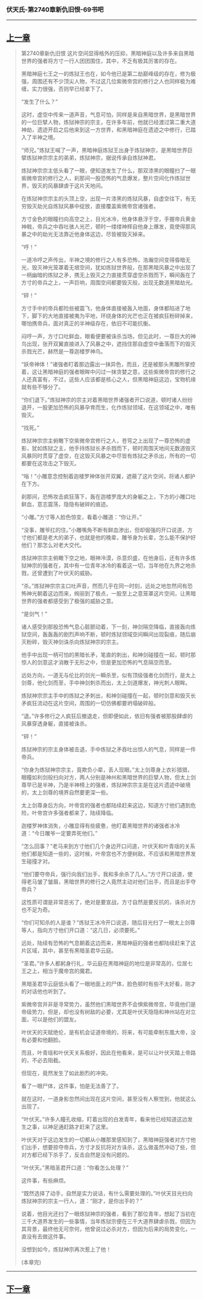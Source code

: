 ### 伏天氏-第2740章新仇旧恨-69书吧

--------
[上一章](./10d0c0bcea7eff38cbaa8efe3100e22f.md)
--------


>
>
>
>第2740章新仇旧恨
>这片空间显得格外的压抑，黑暗神庭以及许多来自黑暗世界的强者将方寸一行人团团围住，其中，不乏有极其厉害的存在。
>
>黑暗神庭七王之一的炼狱王也在，如今他已是第二劫巅峰级的存在，修为极强，周围还有不少顶尖人物，不过这几位紫微帝宫的修行之人也同样极为难缠，实力很强，否则早已经拿下了。
>
>“发生了什么？”
>
>这时，虚空中传来一道声音，气息可怕，同样是来自黑暗世界，是黑暗世界的一位巨擘人物，炼狱神宗的宗主，在许多年前，他就已经渡过第二重大道神劫，遗迹开启之后他来到这一方世界，和黑暗神庭在遗迹之中修行，已踏入了半神之境。
>
>“师兄。”炼狱王喊了一声，黑暗神庭炼狱王出身于炼狱神宗，是黑暗世界巨擘炼狱神宗宗主的弟弟，炼狱神宗，据说传承自炼狱神君。
>
>炼狱神宗宗主低头看了一眼，便知道发生了什么，那双漆黑的眼瞳扫了一眼紫微帝宫的修行之人，刹那间一股恐怖的气息爆发，整片空间化作炼狱世界，毁灭的风暴肆虐于这片天地间。
>
>在炼狱神宗宗主的头顶上空，出现一片漆黑的炼狱风暴，自虚空往下，有无穷毁灭劫光自炼狱风暴中绽放，直接覆盖紫微帝宫诸强者。
>
>方寸金色的眼瞳扫向高空之上，目光冰冷，他身体悬浮于空，手握帝兵黄金神戟，帝兵之中吞吐骇人光芒，顿时一缕缕神辉自他身上爆发，竟使得那风暴之中的劫光无法靠近他身体这边，尽皆被毁灭掉来。
>
>“哼！”
>
>一道冷哼之声传出，半神之境的修行之人有多恐怖，浩瀚空间变得昏暗无光，毁灭神光笼罩着无垠空间，犹如炼狱世界般，在那黑暗风暴之中出现了一柄幽暗的炼狱之矛，携无上毁灭之力直接贯穿虚空杀戮而下，瞬间轰在了方寸的帝兵之上，一声巨响，周围空间都要毁灭般，出现无数道黑暗劫光。
>
>“砰！”
>
>方寸手中的帝兵都险些被震飞，他身体直接被轰入地面，身体都陷进了地下，脚下的大地直接被夷为平地，环绕身体的光芒也正在被疯狂粉碎掉来，哪怕携帝兵，面对真正的半神级存在，依旧不可能抗衡。
>
>闷哼一声，方寸口吐鲜血，眼看便要被诛杀当场，但见此时，一尊巨大的神鸟出现，张开双翼直接进入了风暴之中，遮挡住那自虚空中垂落而下的毁灭杀戮光芒，赫然是一尊迦楼罗神鸟。
>
>“妖帝神体！”诸强者盯着那边露出一抹异色，而且，还是被那头黑雕所掌控着，这让黑暗神庭的强者眼眸中闪过一抹贪婪之意，这些紫微帝宫的修行之人还真富有，不过，这些人应该都是核心之人，但黑暗神庭这边，宝物机缘就有些不够分了。
>
>“你们退下。”炼狱神宗的宗主对着黑暗世界诸强者开口说道，顿时诸人纷纷退开，一股更加恐怖的风暴孕育而生，化作炼狱领域，在这领域之中，唯有毁灭。
>
>“找死。”
>
>炼狱神宗宗主俯瞰下空紫微帝宫修行之人，苍穹之上出现了一尊恐怖的虚影，犹如炼狱之主，他手持炼狱长矛杀戮而下，顿时周围天地间无数道毁灭风暴同时贯穿了虚空，在这毁灭风暴之中尽皆有炼狱之矛杀出，所有的一切都要在这攻击之下毁灭。
>
>“嗡！”小雕意念控制着迦楼罗神体张开双翼，遮蔽了这片空间，将诸人都护在下方。
>
>刹那间，恐怖攻击疯狂落下，轰在迦楼罗庞大的身躯之上，下方的小雕口吐鲜血，意志震荡，隐隐有破碎的痕迹。
>
>“小雕。”方寸等人脸色惊变，看着小雕道：“你让开。”
>
>“没事，雕爷扛的住。”小雕嘴角不断有鲜血渗出，但却倔强的开口说道，方寸他们都是老大的弟子，也就是他的晚辈，雕爷身为长辈，怎么能不保护好他们？那怎么对老大交代。
>
>炼狱神宗宗主俯瞰下空之地，眼神冷漠，杀意炽盛，在他身后，还有许多炼狱神宗的强者在，其中有一位青年冰冷的看着这一切，当年他在九界之地杀戮，还曾遭到了叶伏天的威胁。
>
>“杀。”炼狱神宗宗主口吐声音，然而几乎在同一时刻，远处之地忽然间有恐怖神光朝着这边而来，绚丽到了极点，一股至上之意笼罩这片空间，让黑暗世界的强者都感受到了极强的威胁之意。
>
>“是剑气！”
>
>诸人感受到那股恐怖气息心脏颤动着，下一刻，神剑隔空降临，直接轰向炼狱空间，轰轰轰的剧烈声响不断，顿时炼狱领域空间瞬间出现裂痕，随后崩灭粉碎，毁灭神剑诛杀向炼狱神宗的宗主。
>
>他手中出现一柄可怕的黑暗长矛，笔直的刺出，和神剑碰撞在一起，顿时那惊人的剑意这才消散于无形之中，但是更加恐怖的气息隔空而至。
>
>远处方向，一道无与伦比的剑光一瞬杀至，似有顶级强者化剑而行，是太上剑尊，他化剑而至，手中神剑刺杀而出，太上剑道爆发，神光刺人眼眸。
>
>炼狱神宗宗主手中的炼狱之矛刺出，和神剑碰撞在一起，顿时剑意和毁灭长矛疯狂流动在这片空间，周围的一切仿佛都要坍塌破碎般。
>
>“退。”许多修行之人疯狂后撤退走，但即便如此，依旧有强者被那股肆虐的风暴穿透身躯，直接被诛杀。
>
>“砰！”
>
>炼狱神宗的宗主身体被击退，手中炼狱之矛吞吐出惊人的气息，同样是一件帝兵。
>
>“你身为炼狱神宗宗主，竟欺负小辈，丢人现眼。”太上剑尊身上衣衫猎猎，眼瞳如利剑般扫向对方，两人分别是神州和黑暗世界的巨擘人物，但太上剑尊早已是半神，乃是半神榜上的强者，炼狱神宗宗主是在这片遗迹中破境的，太上剑尊的境界自然要更深一些。
>
>太上剑尊身后方向，叶帝宫的强者也都陆续赶来这边，知道方寸他们遇到危险，叶帝宫许多强者都来了，陆续降临。
>
>迦楼罗神体消失，小雕显得有些疲惫，他盯着黑暗世界的诸强者冰冷道：“今日雕爷一定要弄死他们。”
>
>“怎么回事？”老马来到方寸他们几个身边开口问道，叶伏天和叶青瑶的关系他们都是知道一些的，这时候，叶帝宫也不方便树敌，不应该和黑暗世界发生碰撞才对。
>
>“他们要夺帝兵，强行向我们出手，我和多余杀了几人。”方寸开口说道，使得老马皱了皱眉，黑暗世界的修行之人竟然主动对他们出手，而且是出手夺帝兵？
>
>这性质可谓是非常恶劣了，绝对是要宣战，方寸自然是要反抗的，诛杀对方也不足为奇。
>
>“你们可知杀的人是谁？”炼狱王冰冷开口说道，随后目光扫了一眼太上剑尊等人，指向方寸他们开口道：“这几日，必须要死。”
>
>远处，陆续有恐怖的气息朝着这边而来，黑暗神庭的强者也都陆续赶来了这片区域，其中，甚至有黑暗圣君华云庭。
>
>“圣君。”许多人都躬身行礼，华云庭在黑暗神庭的地位是非常高的，位居七王之上，相当于魔帝宫的魔君。
>
>黑暗圣君华云庭低头看了一眼地面上的尸体，脸色顿时有些不太好看，刚才的对话他也听到了。
>
>紫微帝宫并非是寻常势力，虽然他们黑暗世界不会惧紫微帝宫，毕竟他们是帝级势力，但是，却也没有树敌的必要，尤其是叶伏天隐隐和神州站在对立面，可以是他们的盟友。
>
>叶伏天的天赋绝伦，是有机会证道帝境的，将来，有可能牵制东凰大帝，没有必要和他翻脸。
>
>而且，叶青瑶和叶伏天关系极好，因此在他看来，是可以让叶伏天踏上帝路的，不必去阻截。
>
>但现在，竟然发生了如此剧烈的冲突。
>
>看了一眼尸体，这件事，怕是无法善了了。
>
>就在这时，一道身影忽然间出现在这片空间，甚至没有人察觉到，他就这么出现了。
>
>“叶伏天。”许多人瞳孔收缩，盯着出现的白发青年，看来他已经知道这边发生之事，以神足通赶路才赶来了这里。
>
>叶伏天对于这边发生的一切都从小雕那里感知到了，黑暗神庭强者对方寸他们出手，想要掠夺帝兵，方寸才反抗将对方诛杀，这么做虽然冲动了些，但对方都已经下杀手了，反击自然是没有问题的。
>
>“叶伏天。”黑暗圣君开口道：“你看怎么处理？”
>
>这件事，有些麻烦。
>
>“既然选择了动手，自然是实力说话，有什么需要处理的。”叶伏天目光扫向炼狱神宗的宗主一行人，道：“刚才，是你出手的？”
>
>说着，他目光还扫了一眼炼狱神宗的强者，看到了那位青年，想起了当初在三千大道界发生的一些事情，当年炼狱宗便在三千大道界肆虐杀戮，但因为其背景，最终他无可奈何，他曾说过必杀对方，但因为后来的局势变化，一直没有去做这件事。
>
>没想到如今，炼狱神宗再次惹上了他！
>
>(本章完)
>
>

--------
[下一章](./0b2e1862c8fb83633d58cdde8fc0cdea.md)
--------
